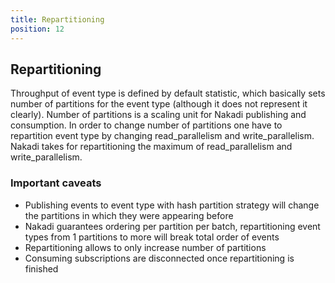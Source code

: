 ```yaml
---
title: Repartitioning
position: 12
---
```


## Repartitioning

Throughput of event type is defined by default statistic, which basically sets number of partitions for the event
 type (although it does not represent it clearly). Number of partitions is a scaling unit for Nakadi publishing and
  consumption. In order to change number of partitions one have to repartition event type by changing
   read_parallelism and write_parallelism. Nakadi takes for repartitioning the maximum of read_parallelism and
    write_parallelism.

### Important caveats

- Publishing events to event type with hash partition strategy will change the partitions in which they were appearing
 before
- Nakadi guarantees ordering per partition per batch, repartitioning event types from 1 partitions to more will break
 total order of events
- Repartitioning allows to only increase number of partitions
- Consuming subscriptions are disconnected once repartitioning is finished